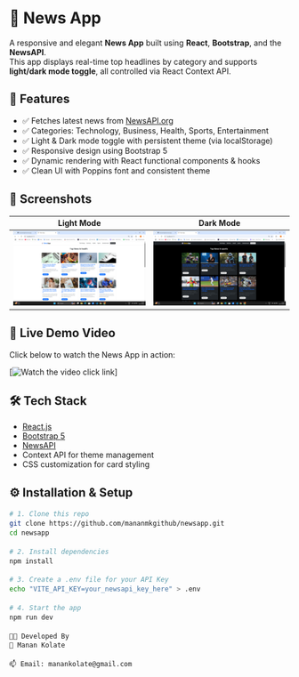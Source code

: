 # 📰 News App

A responsive and elegant **News App** built using **React**, **Bootstrap**, and the **NewsAPI**.  
This app displays real-time top headlines by category and supports **light/dark mode toggle**, all controlled via React Context API.

## 🚀 Features

- ✅ Fetches latest news from [NewsAPI.org](https://newsapi.org/)
- ✅ Categories: Technology, Business, Health, Sports, Entertainment
- ✅ Light & Dark mode toggle with persistent theme (via localStorage)
- ✅ Responsive design using Bootstrap 5
- ✅ Dynamic rendering with React functional components & hooks
- ✅ Clean UI with Poppins font and consistent theme

## 📸 Screenshots

| Light Mode                         | Dark Mode                          |
|-----------------------------------|------------------------------------|
| ![Light Mode](https://github.com/mananmkgithub/newsapp/blob/main/project%20photos%20and%20videos/Screenshot%20(444).png) | ![Dark Mode](https://github.com/mananmkgithub/newsapp/blob/main/project%20photos%20and%20videos/Screenshot%20(446).png)   |


## 🎥 Live Demo Video

Click below to watch the News App in action:

[![Watch the video click link](https://jumpshare.com/s/xf20D5e46Uam4fw3MonV)]
## 🛠️ Tech Stack

- [React.js](https://reactjs.org/)
- [Bootstrap 5](https://getbootstrap.com/)
- [NewsAPI](https://newsapi.org/)
- Context API for theme management
- CSS customization for card styling


## ⚙️ Installation & Setup

```bash
# 1. Clone this repo
git clone https://github.com/mananmkgithub/newsapp.git
cd newsapp

# 2. Install dependencies
npm install

# 3. Create a .env file for your API Key
echo "VITE_API_KEY=your_newsapi_key_here" > .env

# 4. Start the app
npm run dev

🧑‍💻 Developed By
👤 Manan Kolate

📫 Email: manankolate@gmail.com

